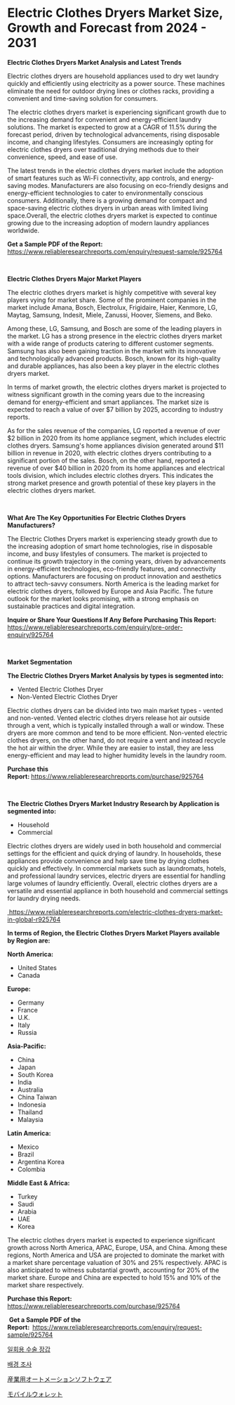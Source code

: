 <p><h1>Electric Clothes Dryers Market Size, Growth and Forecast from 2024 - 2031</h1></p><p><strong>Electric Clothes Dryers Market Analysis and Latest Trends</strong></p>
<p><p>Electric clothes dryers are household appliances used to dry wet laundry quickly and efficiently using electricity as a power source. These machines eliminate the need for outdoor drying lines or clothes racks, providing a convenient and time-saving solution for consumers.</p><p>The electric clothes dryers market is experiencing significant growth due to the increasing demand for convenient and energy-efficient laundry solutions. The market is expected to grow at a CAGR of 11.5% during the forecast period, driven by technological advancements, rising disposable income, and changing lifestyles. Consumers are increasingly opting for electric clothes dryers over traditional drying methods due to their convenience, speed, and ease of use.</p><p>The latest trends in the electric clothes dryers market include the adoption of smart features such as Wi-Fi connectivity, app controls, and energy-saving modes. Manufacturers are also focusing on eco-friendly designs and energy-efficient technologies to cater to environmentally conscious consumers. Additionally, there is a growing demand for compact and space-saving electric clothes dryers in urban areas with limited living space.Overall, the electric clothes dryers market is expected to continue growing due to the increasing adoption of modern laundry appliances worldwide.</p></p>
<p><strong>Get a Sample PDF of the Report:&nbsp;</strong> <a href="https://www.reliableresearchreports.com/enquiry/request-sample/925764">https://www.reliableresearchreports.com/enquiry/request-sample/925764</a></p>
<p>&nbsp;</p>
<p><strong>Electric Clothes Dryers Major Market Players</strong></p>
<p><p>The electric clothes dryers market is highly competitive with several key players vying for market share. Some of the prominent companies in the market include Amana, Bosch, Electrolux, Frigidaire, Haier, Kenmore, LG, Maytag, Samsung, Indesit, Miele, Zanussi, Hoover, Siemens, and Beko.</p><p>Among these, LG, Samsung, and Bosch are some of the leading players in the market. LG has a strong presence in the electric clothes dryers market with a wide range of products catering to different customer segments. Samsung has also been gaining traction in the market with its innovative and technologically advanced products. Bosch, known for its high-quality and durable appliances, has also been a key player in the electric clothes dryers market.</p><p>In terms of market growth, the electric clothes dryers market is projected to witness significant growth in the coming years due to the increasing demand for energy-efficient and smart appliances. The market size is expected to reach a value of over $7 billion by 2025, according to industry reports.</p><p>As for the sales revenue of the companies, LG reported a revenue of over $2 billion in 2020 from its home appliance segment, which includes electric clothes dryers. Samsung's home appliances division generated around $11 billion in revenue in 2020, with electric clothes dryers contributing to a significant portion of the sales. Bosch, on the other hand, reported a revenue of over $40 billion in 2020 from its home appliances and electrical tools division, which includes electric clothes dryers. This indicates the strong market presence and growth potential of these key players in the electric clothes dryers market.</p></p>
<p>&nbsp;</p>
<p><strong>What Are The Key Opportunities For Electric Clothes Dryers Manufacturers?</strong></p>
<p><p>The Electric Clothes Dryers market is experiencing steady growth due to the increasing adoption of smart home technologies, rise in disposable income, and busy lifestyles of consumers. The market is projected to continue its growth trajectory in the coming years, driven by advancements in energy-efficient technologies, eco-friendly features, and connectivity options. Manufacturers are focusing on product innovation and aesthetics to attract tech-savvy consumers. North America is the leading market for electric clothes dryers, followed by Europe and Asia Pacific. The future outlook for the market looks promising, with a strong emphasis on sustainable practices and digital integration.</p></p>
<p><strong>Inquire or Share Your Questions If Any Before Purchasing This Report:</strong> <a href="https://www.reliableresearchreports.com/enquiry/pre-order-enquiry/925764">https://www.reliableresearchreports.com/enquiry/pre-order-enquiry/925764</a></p>
<p>&nbsp;</p>
<p><strong>Market Segmentation</strong></p>
<p><strong>The Electric Clothes Dryers Market Analysis by types is segmented into:</strong></p>
<p><ul><li>Vented Electric Clothes Dryer</li><li>Non-Vented Electric Clothes Dryer</li></ul></p>
<p><p>Electric clothes dryers can be divided into two main market types - vented and non-vented. Vented electric clothes dryers release hot air outside through a vent, which is typically installed through a wall or window. These dryers are more common and tend to be more efficient. Non-vented electric clothes dryers, on the other hand, do not require a vent and instead recycle the hot air within the dryer. While they are easier to install, they are less energy-efficient and may lead to higher humidity levels in the laundry room.</p></p>
<p><strong>Purchase this Report:&nbsp;</strong><a href="https://www.reliableresearchreports.com/purchase/925764">https://www.reliableresearchreports.com/purchase/925764</a></p>
<p>&nbsp;</p>
<p><strong>The Electric Clothes Dryers Market Industry Research by Application is segmented into:</strong></p>
<p><ul><li>Household</li><li>Commercial</li></ul></p>
<p><p>Electric clothes dryers are widely used in both household and commercial settings for the efficient and quick drying of laundry. In households, these appliances provide convenience and help save time by drying clothes quickly and effectively. In commercial markets such as laundromats, hotels, and professional laundry services, electric dryers are essential for handling large volumes of laundry efficiently. Overall, electric clothes dryers are a versatile and essential appliance in both household and commercial settings for laundry drying needs.</p></p>
<p><a href="https://www.reliableresearchreports.com/electric-clothes-dryers-market-in-global-r925764">&nbsp;https://www.reliableresearchreports.com/electric-clothes-dryers-market-in-global-r925764</a></p>
<p><strong>In terms of Region, the Electric Clothes Dryers Market Players available by Region are:</strong></p>
<p>
    <p> <strong> North America: </strong>
        <ul>
            <li>United States</li>
            <li>Canada</li>
        </ul>
        </p> 
    <p> <strong> Europe: </strong>
        <ul>
            <li>Germany</li>
            <li>France</li>
            <li>U.K.</li>
            <li>Italy</li>
            <li>Russia</li>
        </ul>
        </p> 
    <p> <strong> Asia-Pacific: </strong>
        <ul>
            <li>China</li>
            <li>Japan</li>
            <li>South Korea</li>
            <li>India</li>
            <li>Australia</li>
            <li>China Taiwan</li>
            <li>Indonesia</li>
            <li>Thailand</li>
            <li>Malaysia</li>
        </ul>
        </p> 
    <p> <strong> Latin America: </strong>
        <ul>
            <li>Mexico</li>
            <li>Brazil</li>
            <li>Argentina Korea</li>
            <li>Colombia</li>
        </ul>
        </p> 
    <p> <strong> Middle East & Africa: </strong>
        <ul>
            <li>Turkey</li>
            <li>Saudi</li>
            <li>Arabia</li>
            <li>UAE</li>
            <li>Korea</li>
        </ul>
    </p>
    </p>
<p><p>The electric clothes dryers market is expected to experience significant growth across North America, APAC, Europe, USA, and China. Among these regions, North America and USA are projected to dominate the market with a market share percentage valuation of 30% and 25% respectively. APAC is also anticipated to witness substantial growth, accounting for 20% of the market share. Europe and China are expected to hold 15% and 10% of the market share respectively.</p></p>
<p><strong>Purchase this Report: </strong><a href="https://www.reliableresearchreports.com/purchase/925764">https://www.reliableresearchreports.com/purchase/925764</a></p>
<p>&nbsp;<strong>Get a Sample PDF of the Report:&nbsp;&nbsp;</strong><a href="https://www.reliableresearchreports.com/enquiry/request-sample/925764">https://www.reliableresearchreports.com/enquiry/request-sample/925764</a></p>
<p><strong></strong></p>
<p><p><a href="https://medium.com/@joananitzsche/%EC%82%AC%EC%9A%A9-%EB%B0%8F-%EC%B2%98%EB%B6%84%EC%9A%A9-%EC%88%98%EC%88%A0%EC%9A%A9-%EC%9E%A5%EA%B0%91-%EC%8B%9C%EC%9E%A5-%EC%8B%9C%EC%9E%A5-cagr-%EC%8B%9C%EC%9E%A5-%EB%8F%99%ED%96%A5-%EB%B0%8F-%EC%84%B1%EC%9E%A5-%EC%A0%84%EB%9E%B5%EC%97%90-%EB%8C%80%ED%95%9C-%ED%86%B5%EC%B0%B0%EB%A0%A5-aadb99b8bc3c">일회용 수술 장갑</a></p><p><a href="https://medium.com/@achimcoteanu1/%EB%B0%B0%EA%B2%BD-%EC%A1%B0%EC%82%AC-%EC%8B%9C%EC%9E%A5-%EC%9D%B8%EC%82%AC%EC%9D%B4%ED%8A%B8-%EC%8B%9C%EC%9E%A5-%EB%8F%99%ED%96%A5-%EC%84%B1%EC%9E%A5-2024%EB%85%84%EB%B6%80%ED%84%B0-2031%EB%85%84%EA%B9%8C%EC%A7%80-%EC%98%88%EC%B8%A1-a54c51b68847">배경 조사</a></p><p><a href="https://medium.com/@brianayatt2023/%E7%94%A3%E6%A5%AD%E7%94%A8%E3%82%AA%E3%83%BC%E3%83%88%E3%83%A1%E3%83%BC%E3%82%B7%E3%83%A7%E3%83%B3%E3%82%BD%E3%83%95%E3%83%88%E3%82%A6%E3%82%A7%E3%82%A2%E5%B8%82%E5%A0%B4%E3%81%AE%E5%88%86%E6%9E%90-%E3%82%B0%E3%83%AD%E3%83%BC%E3%83%90%E3%83%AB%E7%94%A3%E6%A5%AD%E3%81%AE%E5%B1%95%E6%9C%9B%E3%81%A8%E4%BA%88%E6%B8%AC-2024%E5%B9%B4%E3%81%8B%E3%82%892031%E5%B9%B4-92c2a5b700cd">産業用オートメーションソフトウェア</a></p><p><a href="https://medium.com/@brycenboyer2023/%E3%83%A2%E3%83%90%E3%82%A4%E3%83%AB%E3%82%A6%E3%82%A9%E3%83%AC%E3%83%83%E3%83%88%E5%B8%82%E5%A0%B4%E5%88%86%E6%9E%90-%E3%81%9D%E3%81%AEcagr-%E5%B8%82%E5%A0%B4%E3%82%BB%E3%82%B0%E3%83%A1%E3%83%B3%E3%83%86%E3%83%BC%E3%82%B7%E3%83%A7%E3%83%B3-%E3%81%8A%E3%82%88%E3%81%B3%E3%82%B0%E3%83%AD%E3%83%BC%E3%83%90%E3%83%AB%E7%94%A3%E6%A5%AD%E6%A6%82%E8%A6%81-fdf08cc9cbb9">モバイルウォレット</a></p></p>